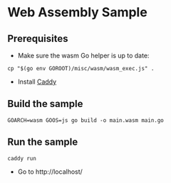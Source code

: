 # Web Assembly Sample

## Prerequisites

 * Make sure the wasm Go helper is up to date:
```
cp "$(go env GOROOT)/misc/wasm/wasm_exec.js" .
```

 * Install [Caddy](https://caddyserver.com/docs/install)

## Build the sample

```
GOARCH=wasm GOOS=js go build -o main.wasm main.go
```

## Run the sample

```
caddy run
```
 * Go to http://localhost/
